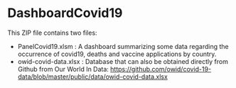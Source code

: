 # DashboardCovid19

This ZIP file contains two files:
* PanelCovid19.xlsm : A dashboard summarizing some data regarding the occurrence of covid19, deaths and vaccine applications by country.
* owid-covid-data.xlsx : Database that can also be obtained directly from Github from Our World In Data: https://github.com/owid/covid-19-data/blob/master/public/data/owid-covid-data.xlsx

